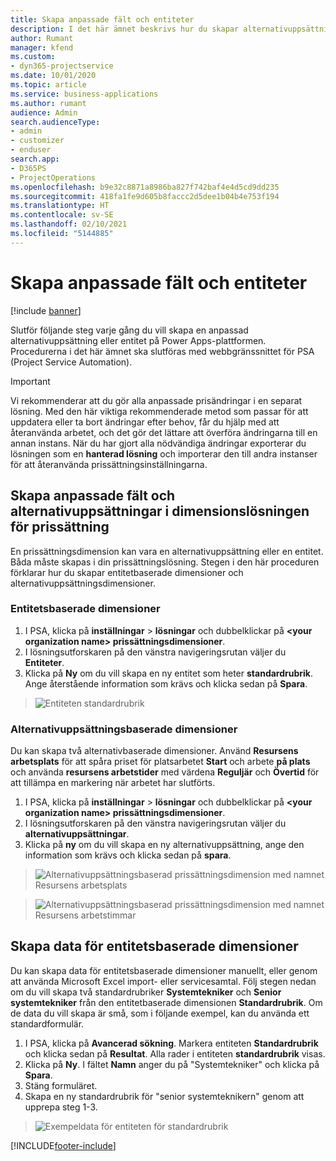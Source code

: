 ```yaml
---
title: Skapa anpassade fält och entiteter
description: I det här ämnet beskrivs hur du skapar alternativuppsättningar och entiteter i din egen lösning i Power Apps-plattformen.
author: Rumant
manager: kfend
ms.custom:
- dyn365-projectservice
ms.date: 10/01/2020
ms.topic: article
ms.service: business-applications
ms.author: rumant
audience: Admin
search.audienceType:
- admin
- customizer
- enduser
search.app:
- D365PS
- ProjectOperations
ms.openlocfilehash: b9e32c8871a8986ba827f742baf4e4d5cd9dd235
ms.sourcegitcommit: 418fa1fe9d605b8faccc2d5dee1b04b4e753f194
ms.translationtype: HT
ms.contentlocale: sv-SE
ms.lasthandoff: 02/10/2021
ms.locfileid: "5144885"
---
```

# <a name="create-custom-fields-and-entities"></a>Skapa anpassade fält och entiteter 

[!include [banner](../includes/psa-now-project-operations.md)]

Slutför följande steg varje gång du vill skapa en anpassad alternativuppsättning eller entitet på Power Apps-plattformen.  
Procedurerna i det här ämnet ska slutföras med webbgränssnittet för PSA (Project Service Automation).

> [!IMPORTANT]
> Vi rekommenderar att du gör alla anpassade prisändringar i en separat lösning. Med den här viktiga rekommenderade metod som passar för att uppdatera eller ta bort ändringar efter behov, får du hjälp med att återanvända arbetet, och det gör det lättare att överföra ändringarna till en annan instans. När du har gjort alla nödvändiga ändringar exporterar du lösningen som en **hanterad lösning** och importerar den till andra instanser för att återanvända prissättningsinställningarna.

  
## <a name="create-custom-fields-and-option-sets-in-the-pricing-dimension-solution"></a>Skapa anpassade fält och alternativuppsättningar i dimensionslösningen för prissättning

En prissättningsdimension kan vara en alternativuppsättning eller en entitet. Båda måste skapas i din prissättningslösning. Stegen i den här proceduren förklarar hur du skapar entitetbaserade dimensioner och alternativuppsättningsdimensioner.

### <a name="entity-based-dimensions"></a>Entitetsbaserade dimensioner

1. I PSA, klicka på **inställningar** > **lösningar** och dubbelklickar på **\<your organization name> prissättningsdimensioner**.
2. I lösningsutforskaren på den vänstra navigeringsrutan väljer du **Entiteter**.
3. Klicka på **Ny** om du vill skapa en ny entitet som heter **standardrubrik**. Ange återstående information som krävs och klicka sedan på **Spara**.

> ![Entiteten standardrubrik](media/Standard-Title-entity-definition.png)


### <a name="option-set-based-dimensions"></a>Alternativuppsättningsbaserade dimensioner 
Du kan skapa två alternativbaserade dimensioner. Använd **Resursens arbetsplats** för att spåra priset för platsarbetet **Start** och arbete **på plats** och använda **resursens arbetstider** med värdena **Reguljär** och **Övertid** för att tillämpa en markering när arbetet har slutförts.


1. I PSA, klicka på **inställningar** > **lösningar** och dubbelklickar på **\<your organization name> prissättningsdimensioner**. 
2. I lösningsutforskaren på den vänstra navigeringsrutan väljer du **alternativuppsättningar**. 
3. Klicka på **ny** om du vill skapa en ny alternativuppsättning, ange den information som krävs och klicka sedan på **spara**.

> ![Alternativuppsättningsbaserad prissättningsdimension med namnet Resursens arbetsplats ](media/Option-set-PD-called-Resource-Work-Location.png)

> ![Alternativuppsättningsbaserad prissättningsdimension med namnet Resursens arbetstimmar ](media/Option-set-PD-called-Resource-Work-Hours.PNG)


## <a name="create-data-for-entity-based-dimensions"></a>Skapa data för entitetsbaserade dimensioner

Du kan skapa data för entitetsbaserade dimensioner manuellt, eller genom att använda Microsoft Excel import- eller servicesamtal. Följ stegen nedan om du vill skapa två standardrubriker **Systemtekniker** och **Senior systemtekniker** från den entitetbaserade dimensionen **Standardrubrik**. Om de data du vill skapa är små, som i följande exempel, kan du använda ett standardformulär.

1. I PSA, klicka på **Avancerad sökning**. Markera entiteten **Standardrubrik** och klicka sedan på **Resultat**. Alla rader i entiteten **standardrubrik** visas.
2. Klicka på **Ny**. I fältet **Namn** anger du på "Systemtekniker" och klicka på **Spara**.
3. Stäng formuläret. 
4. Skapa en ny standardrubrik för "senior systemteknikern" genom att upprepa steg 1-3.

> ![Exempeldata för entiteten för standardrubrik ](media/ST-data.png)




[!INCLUDE[footer-include](../includes/footer-banner.md)]